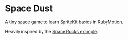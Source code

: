 Space Dust
==========

A tiny space game to learn SpriteKit basics in RubyMotion.

Heavily inspired by the [Space Rocks example](https://github.com/HipByte/RubyMotionSamples).
